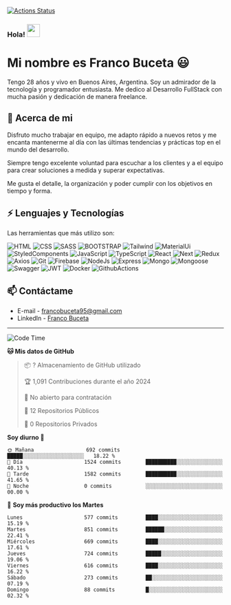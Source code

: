 [![Actions Status](https://github.com/francobuceta/francobuceta/workflows/wakatime-stats/badge.svg)](https://github.com/francobuceta/francobuceta/actions)

### Hola! <img src="https://raw.githubusercontent.com/iampavangandhi/iampavangandhi/master/gifs/Hi.gif" width="30px">

# Mi nombre es Franco Buceta 😃
Tengo 28 años y vivo en Buenos Aires, Argentina. Soy un admirador de la tecnología y programador entusiasta. Me dedico al Desarrollo 
FullStack con mucha pasión y dedicación de manera freelance.

## 🧐 Acerca de mi
Disfruto mucho trabajar en equipo, me adapto rápido a nuevos retos y me encanta mantenerme al día con las últimas tendencias y prácticas top en el mundo del desarrollo. 

Siempre tengo excelente voluntad para escuchar a los clientes y a el equipo para crear soluciones a medida y superar expectativas.

Me gusta el detalle, la organización y poder cumplir con los objetivos en tiempo y forma. 

## ⚡ Lenguajes y Tecnologías
Las herramientas que más utilizo son:  

![HTML](https://img.shields.io/badge/HTML5-E34F26?style=for-the-badge&logo=HTML5&logoColor=white) 
![CSS](https://img.shields.io/badge/CSS3-1572B6?style=for-the-badge&logo=CSS3&logoColor=white)
![SASS](https://img.shields.io/badge/Sass-CC6699?style=for-the-badge&logo=sass&logoColor=white)
![BOOTSTRAP](https://img.shields.io/badge/Bootstrap-7952B3?style=for-the-badge&logo=bootstrap&logoColor=white)
![Tailwind](https://img.shields.io/badge/-Tailwind-06B6D4?logo=tailwind-css&logoColor=white&style=for-the-badge)
![MaterialUi](https://img.shields.io/badge/MaterialUi-007FFF?style=for-the-badge&logo=mui&logoColor=white)
![StyledComponents](https://img.shields.io/badge/Styled%20Components-DB7093?style=for-the-badge&logo=styledcomponents&logoColor=white)
![JavaScript](https://img.shields.io/badge/JavaScript-F7DF1E?style=for-the-badge&logo=JavaScript&logoColor=black)
![TypeScript](https://img.shields.io/badge/TypeScript-3178C6?style=for-the-badge&logo=typescript&logoColor=white)
![React](https://img.shields.io/badge/React-61DAFB?style=for-the-badge&logo=React&logoColor=white)
![Next](https://img.shields.io/badge/-Next-000000?style=for-the-badge&logo=nextdotjs)
![Redux](https://img.shields.io/badge/Redux%20Toolkit-764ABC?style=for-the-badge&logo=Redux&logoColor=white)
![Axios](https://img.shields.io/badge/Axios-000000?style=for-the-badge&logo=axios&logoColor=white)
![Git](https://img.shields.io/badge/Git-F05032?style=for-the-badge&logo=git&logoColor=white)
![Firebase](https://img.shields.io/badge/Firebase-FFCA28?style=for-the-badge&logo=firebase&logoColor=black)
![NodeJs](https://img.shields.io/badge/NodeJs-339933?style=for-the-badge&logo=nodedotjs&logoColor=white)
![Express](https://img.shields.io/badge/Express-000000?style=for-the-badge&logo=express&logoColor=white)
![Mongo](https://img.shields.io/badge/MongoDB-47A248?style=for-the-badge&logo=mongodb&logoColor=white)
![Mongoose](https://img.shields.io/badge/Mongoose-880000?style=for-the-badge&logo=mongoose&logoColor=white)
![Swagger](https://img.shields.io/badge/-Swagger-85EA2D?logo=swagger&logoColor=black&style=for-the-badge)
![JWT](https://img.shields.io/badge/JWT-black?style=for-the-badge&logo=json-web-tokens&logoColor=white)
![Docker](https://img.shields.io/badge/docker-2496ED?style=for-the-badge&logo=docker&logoColor=white)
![GithubActions](https://img.shields.io/badge/Github_Actions-2088FF?style=for-the-badge&logo=github-actions&logoColor=white)

## 📫 Contáctame
- E-mail - francobuceta95@gmail.com
- LinkedIn - [Franco Buceta](https://www.linkedin.com/in/francobuceta/)

---

<!--START_SECTION:waka-->
![Code Time](http://img.shields.io/badge/Code%20Time-0%20secs-blue)

**🐱 Mis datos de GitHub** 

> 📦 ? Almacenamiento de GitHub utilizado 
 > 
> 🏆 1,091 Contribuciones durante el año 2024
 > 
> 🚫 No abierto para contratación
 > 
> 📜 12 Repositorios Públicos 
 > 
> 🔑 0 Repositorios Privados 
 > 
**Soy diurno 🐤** 

```text
🌞 Mañana                 692 commits         █████░░░░░░░░░░░░░░░░░░░░   18.22 % 
🌆 Día                    1524 commits        ██████████░░░░░░░░░░░░░░░   40.13 % 
🌃 Tarde                  1582 commits        ██████████░░░░░░░░░░░░░░░   41.65 % 
🌙 Noche                  0 commits           ░░░░░░░░░░░░░░░░░░░░░░░░░   00.00 % 
```
📅 **Soy más productivo los Martes** 

```text
Lunes                    577 commits         ████░░░░░░░░░░░░░░░░░░░░░   15.19 % 
Martes                   851 commits         ██████░░░░░░░░░░░░░░░░░░░   22.41 % 
Miércoles                669 commits         ████░░░░░░░░░░░░░░░░░░░░░   17.61 % 
Jueves                   724 commits         █████░░░░░░░░░░░░░░░░░░░░   19.06 % 
Viernes                  616 commits         ████░░░░░░░░░░░░░░░░░░░░░   16.22 % 
Sábado                   273 commits         ██░░░░░░░░░░░░░░░░░░░░░░░   07.19 % 
Domingo                  88 commits          █░░░░░░░░░░░░░░░░░░░░░░░░   02.32 % 
```



<!--END_SECTION:waka-->

